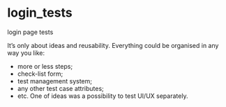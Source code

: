 # login_tests
login page tests

It’s only about ideas and reusability.
Everything could be organised in any way you like:
-	more or less steps;
-	check-list form;
-	test management system;
-	any other test case attributes;
-	etc.
One of ideas was a possibility to test UI/UX separately.
